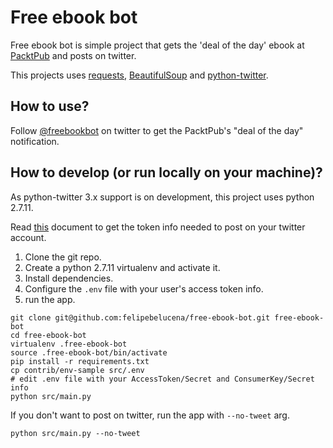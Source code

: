 # Free ebook bot    

Free ebook bot is simple project that gets the 'deal of the day' ebook at [PacktPub](https://www.packtpub.com/packt/offers/free-learning) and
posts on twitter.

This projects uses [requests](http://docs.python-requests.org/en/master/), [BeautifulSoup](http://www.crummy.com/software/BeautifulSoup/) and [python-twitter](https://github.com/bear/python-twitter).

## How to use?

Follow [@freebookbot](https://twitter.com/freebookbot) on twitter to get the PacktPub's "deal of the day" notification.

## How to develop (or run locally on your machine)?

As python-twitter 3.x support is on development, this project uses python 2.7.11.

Read [this](https://dev.twitter.com/oauth/overview/application-owner-access-tokens) document to get the token info needed to post on your twitter account.


1. Clone the git repo.
2. Create a python 2.7.11 virtualenv and activate it.
3. Install dependencies.
4. Configure the `.env` file with your user's access token info.
5. run the app.

```console
git clone git@github.com:felipebelucena/free-ebook-bot.git free-ebook-bot
cd free-ebook-bot
virtualenv .free-ebook-bot
source .free-ebook-bot/bin/activate
pip install -r requirements.txt
cp contrib/env-sample src/.env
# edit .env file with your AccessToken/Secret and ConsumerKey/Secret info
python src/main.py
```

If you don't want to post on twitter, run the app with `--no-tweet` arg.

```console
python src/main.py --no-tweet
```
